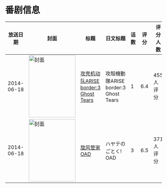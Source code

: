 # 番剧信息

|放送日期|封面|标题|日文标题|话数|评分|评分人数|
|---|---|---|---|---|---|---|
|2014-06-18|<img src="https://lain.bgm.tv/pic/cover/c/3a/60/89486_6XV8A.jpg" alt="封面" style="width:150px;height:200px;object-fit:cover;">|[攻壳机动队ARISE border:3 Ghost Tears](https://bangumi.tv/subject/89486)|攻殻機動隊ARISE border:3 Ghost Tears|1|6.4|455人评分|
|2014-06-18|<img src="https://lain.bgm.tv/pic/cover/c/77/40/99810_zig2w.jpg" alt="封面" style="width:150px;height:200px;object-fit:cover;">|[旋风管家 OAD](https://bangumi.tv/subject/99810)|ハヤテのごとく! OAD|3|6.5|371人评分|
